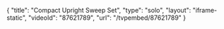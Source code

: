 {
    "title": "Compact Upright Sweep Set",
    "type": "solo",
    "layout": "iframe-static",
    "videoId": "87621789",
    "url": "\/tvpembed\/87621789"
}